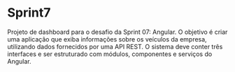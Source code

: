 # Sprint7

Projeto de dashboard para o desafio da Sprint 07: Angular. O objetivo é criar uma aplicação que exiba informações sobre os veículos da empresa, utilizando dados fornecidos por uma API REST. O sistema deve conter três interfaces e ser estruturado com módulos, componentes e serviços do Angular.